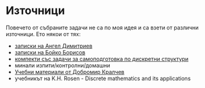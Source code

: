 # Източници
Повечето от събраните задачи не са по моя идея и са взети от различни източници. Ето някои от тях:
- [записки на Ангел Димитриев](https://github.com/Angeld55/Math_courses_seminars_notes_and_tasks)
- [записки на Бойко Борисов](https://drive.google.com/drive/folders/1nySlUUSOIqvHueKI1_S3kOHwRM-jIaFt)
- [компекти със задачи за самоподготовка по дискретни структури](https://fmi.uni-sofia.bg/bg/komplekti-zadaniya-za-domashni-i-kontrolni-raboti)
- минали изпити/контролни/домашни
- [Учебни материали от Добромир Кралчев](https://learn.fmi.uni-sofia.bg/pluginfile.php/399236/mod_resource/content/1/index.htm)
- учебникът на K.H. Rosen - Discrete mathematics and its applications
